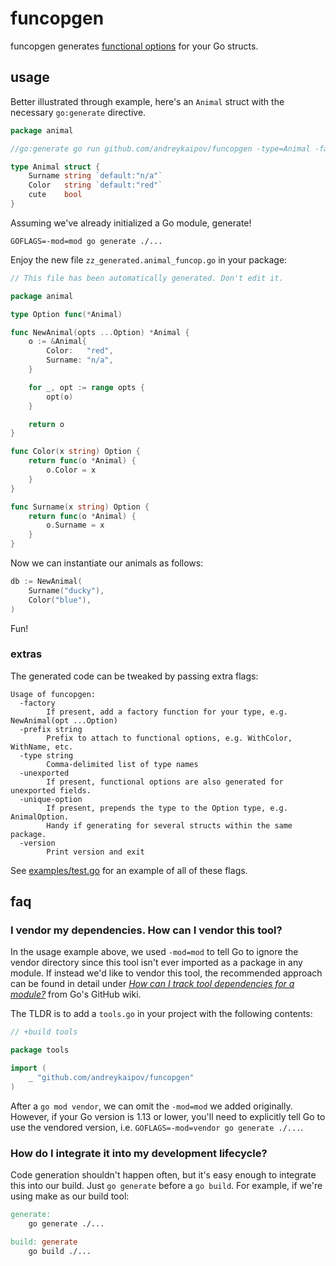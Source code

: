 # funcopgen

funcopgen generates [functional
options](https://github.com/tmrts/go-patterns/blob/master/idiom/functional-options.md)
for your Go structs.

## usage

Better illustrated through example, here's an `Animal` struct with the necessary
`go:generate` directive.

```go
package animal

//go:generate go run github.com/andreykaipov/funcopgen -type=Animal -factory

type Animal struct {
	Surname string `default:"n/a"`
	Color   string `default:"red"`
	cute    bool
}
```

Assuming we've already initialized a Go module, generate!

```console
GOFLAGS=-mod=mod go generate ./...
```

Enjoy the new file `zz_generated.animal_funcop.go` in your package:

```go
// This file has been automatically generated. Don't edit it.

package animal

type Option func(*Animal)

func NewAnimal(opts ...Option) *Animal {
	o := &Animal{
		Color:   "red",
		Surname: "n/a",
	}

	for _, opt := range opts {
		opt(o)
	}

	return o
}

func Color(x string) Option {
	return func(o *Animal) {
		o.Color = x
	}
}

func Surname(x string) Option {
	return func(o *Animal) {
		o.Surname = x
	}
}
```

Now we can instantiate our animals as follows:

```go
db := NewAnimal(
	Surname("ducky"),
	Color("blue"),
)
```

Fun!

### extras

The generated code can be tweaked by passing extra flags:

```console
Usage of funcopgen:
  -factory
        If present, add a factory function for your type, e.g. NewAnimal(opt ...Option)
  -prefix string
        Prefix to attach to functional options, e.g. WithColor, WithName, etc.
  -type string
        Comma-delimited list of type names
  -unexported
        If present, functional options are also generated for unexported fields.
  -unique-option
        If present, prepends the type to the Option type, e.g. AnimalOption.
        Handy if generating for several structs within the same package.
  -version
        Print version and exit
```

See [examples/test.go](./examples/test.go) for an example of all of these flags.

## faq

### I vendor my dependencies. How can I vendor this tool?

In the usage example above, we used `-mod=mod` to tell Go to ignore the vendor
directory since this tool isn't ever imported as a package in any module. If
instead we'd like to vendor this tool, the recommended approach can be found in
detail under [_How can I track tool dependencies for
a module?_](https://github.com/golang/go/wiki/Modules#how-can-i-track-tool-dependencies-for-a-module)
from Go's GitHub wiki.

The TLDR is to add a `tools.go` in your project with the following contents:

```go
// +build tools

package tools

import (
	_ "github.com/andreykaipov/funcopgen"
)
```

After a `go mod vendor`, we can omit the `-mod=mod` we added originally.
However, if your Go version is 1.13 or lower, you'll need to explicitly tell Go
to use the vendored version, i.e. `GOFLAGS=-mod=vendor go generate ./...`.

### How do I integrate it into my development lifecycle?

Code generation shouldn't happen often, but it's easy enough to integrate this
into our build. Just `go generate` before a `go build`. For example, if we're
using make as our build tool:

```Makefile
generate:
    go generate ./...

build: generate
    go build ./...
```
